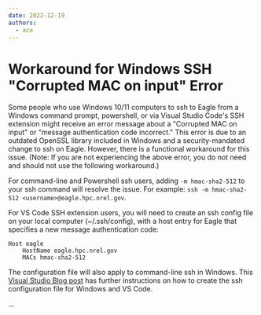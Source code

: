 ```yaml
---
date: 2022-12-19
authors: 
  - aco
---
```


# Workaround for Windows SSH "Corrupted MAC on input" Error

Some people who use Windows 10/11 computers to ssh to Eagle from a Windows command prompt, powershell, or via Visual Studio Code's SSH extension might receive an error message about a "Corrupted MAC on input" or "message authentication code incorrect." This error is due to an outdated OpenSSL library included in Windows and a security-mandated change to ssh on Eagle. However, there is a functional workaround for this issue. (Note: If you are not experiencing the above error, you do not need and should not use the following workaround.)

<!-- more -->

For command-line and Powershell ssh users, adding `-m hmac-sha2-512` to your ssh command will resolve the issue. For example: `ssh -m hmac-sha2-512 <username>@eagle.hpc.nrel.gov`.

For VS Code SSH extension users, you will need to create an ssh config file on your local computer (~/.ssh/config), with a host entry for Eagle that specifies a new message authentication code: 
```
Host eagle
    HostName eagle.hpc.nrel.gov
    MACs hmac-sha2-512
```

The configuration file will also apply to command-line ssh in Windows. This [Visual Studio Blog post](https://code.visualstudio.com/blogs/2019/10/03/remote-ssh-tips-and-tricks) has further instructions on how to create the ssh configuration file for Windows and VS Code.

...
